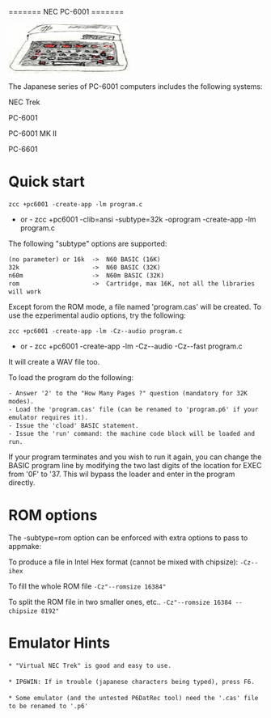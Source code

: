 ======= NEC PC-6001 =======

![](images/platform/pc6001c.gif)

The Japanese series of PC-6001 computers includes the following systems:

NEC Trek

PC-6001

PC-6001 MK II

PC-6601

# Quick start

	zcc +pc6001 -create-app -lm program.c
- or -
	zcc +pc6001 -clib=ansi -subtype=32k -oprogram -create-app -lm program.c



The following "subtype" options are supported:

    (no parameter) or 16k  ->  N60 BASIC (16K)
    32k                    ->  N60 BASIC (32K)
    n60m                   ->  N60m BASIC (32K)
    rom                    ->  Cartridge, max 16K, not all the libraries will work

Except forom the ROM mode, a file named 'program.cas' will be created.
To use the ezperimental audio options, try the following:

	zcc +pc6001 -create-app -lm -Cz--audio program.c
- or -
	zcc +pc6001 -create-app -lm -Cz--audio -Cz--fast program.c

It will create a WAV file too.

To load the program do the following:

	- Answer '2' to the "How Many Pages ?" question (mandatory for 32K modes).
	- Load the 'program.cas' file (can be renamed to 'program.p6' if your emulator requires it).
	- Issue the 'cload' BASIC statement.
	- Issue the 'run' command: the machine code block will be loaded and run.
	
If your program terminates and you wish to run it again, you can change the BASIC program line by modifying the two last digits of the location for EXEC from '0F' to '37.
This wil bypass the loader and enter in the program directly.


# ROM options

The -subtype=rom option can be enforced with extra options to pass to appmake:

To produce a file in Intel Hex format (cannot be mixed with chipsize):
`-Cz--ihex` 

To fill the whole ROM file
`-Cz"--romsize 16384"`

To split the ROM file in two smaller ones, etc..
`-Cz"--romsize 16384 --chipsize 8192"`

	

# Emulator Hints

	* "Virtual NEC Trek" is good and easy to use.

	* IP6WIN: If in trouble (japanese characters being typed), press F6.

	* Some emulator (and the untested P6DatRec tool) need the '.cas' file to be renamed to '.p6'
	

